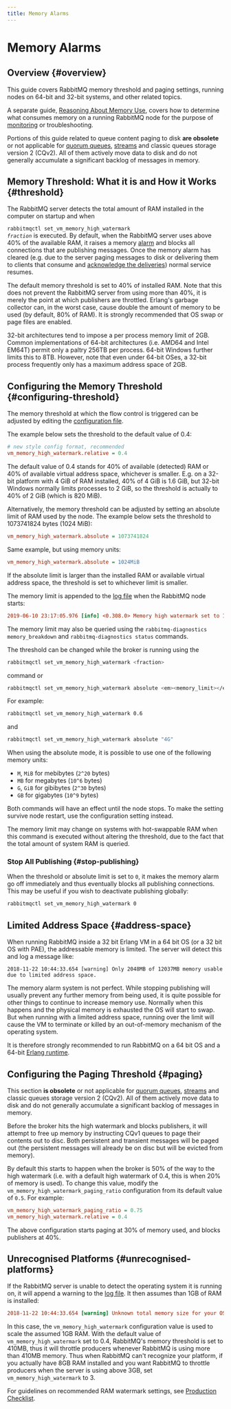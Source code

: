 ```yaml
---
title: Memory Alarms
---
```

<!--
Copyright (c) 2005-2024 Broadcom. All Rights Reserved. The term "Broadcom" refers to Broadcom Inc. and/or its subsidiaries.

All rights reserved. This program and the accompanying materials
are made available under the terms of the under the Apache License,
Version 2.0 (the "License”); you may not use this file except in compliance
with the License. You may obtain a copy of the License at

https://www.apache.org/licenses/LICENSE-2.0

Unless required by applicable law or agreed to in writing, software
distributed under the License is distributed on an "AS IS" BASIS,
WITHOUT WARRANTIES OR CONDITIONS OF ANY KIND, either express or implied.
See the License for the specific language governing permissions and
limitations under the License.
-->

# Memory Alarms

<!--
   To avoid terminology soup:
   - "memory threshold" always refers to the configured fraction
   - "memory limit" always refers to the computed absolute limit
-->

## Overview {#overview}

This guide covers RabbitMQ memory threshold and paging settings, running nodes
on 64-bit and 32-bit systems, and other related topics.

A separate guide, [Reasoning About Memory Use](./memory-use), covers how to
determine what consumes memory on a running RabbitMQ node for the purpose of
[monitoring](./monitoring) or troubleshooting.

Portions of this guide related to queue content paging to disk **are obsolete**
or not applicable for [quorum queues](./quorum-queues), [streams](./streams)
and classic queues storage version 2 (CQv2). All of them
actively move data to disk and do not generally accumulate a significant
backlog of messages in memory.

## Memory Threshold: What it is and How it Works {#threshold}

The RabbitMQ server detects the total amount of
RAM installed in the computer on startup and when

<code>rabbitmqctl set_vm_memory_high_watermark <em>fraction</em></code> is
executed. By default, when the RabbitMQ server uses above 40%
of the available RAM, it raises a memory [alarm](./alarms) and blocks all
connections that are publishing messages. Once the memory alarm has cleared (e.g. due
to the server paging messages to disk or delivering them to
clients that consume and [acknowledge the deliveries](./confirms)) normal service resumes.

The default memory threshold is set to 40% of installed
RAM. Note that this does not prevent the RabbitMQ server
from using more than 40%, it is merely the point at which
publishers are throttled. Erlang's garbage collector can, in
the worst case, cause double the amount of memory to be used
(by default, 80% of RAM). It is strongly recommended that OS
swap or page files are enabled.

32-bit architectures tend to impose a per process memory limit
of 2GB. Common implementations of 64-bit architectures
(i.e. AMD64 and Intel EM64T) permit only a paltry 256TB per
process. 64-bit Windows further limits this to 8TB. However,
note that even under 64-bit OSes, a 32-bit process frequently
only has a maximum address space of 2GB.


## Configuring the Memory Threshold {#configuring-threshold}

The memory threshold at which the flow control is triggered
can be adjusted by editing the [configuration
file](./configure#configuration-files).

The example below sets the threshold to the default value of 0.4:
```ini
# new style config format, recommended
vm_memory_high_watermark.relative = 0.4
```

The default value of 0.4 stands for 40% of available (detected) RAM or
40% of available virtual address space, whichever is
smaller. E.g. on a 32-bit platform with 4 GiB of RAM
installed, 40% of 4 GiB is 1.6 GiB, but 32-bit Windows normally
limits processes to 2 GiB, so the threshold is actually to 40%
of 2 GiB (which is 820 MiB).

Alternatively, the memory threshold can be adjusted by setting
an absolute limit of RAM used by the node. The example below sets
the threshold to 1073741824 bytes (1024 MiB):

```ini
vm_memory_high_watermark.absolute = 1073741824
```

Same example, but using memory units:

```ini
vm_memory_high_watermark.absolute = 1024MiB
```

If the absolute limit is larger than the installed RAM or available virtual
address space, the threshold is set to whichever limit is smaller.

The memory limit is appended to the [log file](./logging) when the RabbitMQ node
starts:

```ini
2019-06-10 23:17:05.976 [info] <0.308.0> Memory high watermark set to 1024 MiB (1073741824 bytes) of 8192 MiB (8589934592 bytes) total
```

The memory limit may also be queried using the
`rabbitmq-diagnostics memory_breakdown` and `rabbitmq-diagnostics status` commands.

The threshold can be changed while the broker is running
using the

```bash
rabbitmqctl set_vm_memory_high_watermark <fraction>
```

command or

```bash
rabbitmqctl set_vm_memory_high_watermark absolute <em><memory_limit></em>
```

For example:

```bash
rabbitmqctl set_vm_memory_high_watermark 0.6
```

and

```bash
rabbitmqctl set_vm_memory_high_watermark absolute "4G"
```

When using the absolute mode, it is possible to use one of the following memory units:

 * `M`, `MiB` for mebibytes (`2^20` bytes)
 * `MB` for megabytes (`10^6` bytes)
 * `G`, `GiB` for gibibytes (`2^30` bytes)
 * `GB` for gigabytes (`10^9` bytes)

Both commands will have an effect until the node stops. To make the setting survive node restart,
use the configuration setting instead.

The memory limit may change on systems with hot-swappable RAM when this command is executed without altering
the threshold, due to the fact that the total amount of system
RAM is queried.

### Stop All Publishing {#stop-publishing}

When the threshold or absolute limit is set to `0`, it makes the memory alarm go off
immediately and thus eventually blocks all publishing connections. This may be
useful if you wish to deactivate publishing globally:

```bash
rabbitmqctl set_vm_memory_high_watermark 0
```

## Limited Address Space {#address-space}

When running RabbitMQ inside a 32 bit Erlang VM in a 64 bit
OS (or a 32 bit OS with PAE), the addressable memory is
limited. The server will detect this and log a message like:

```
2018-11-22 10:44:33.654 [warning] Only 2048MB of 12037MB memory usable due to limited address space.
```

The memory alarm system is not perfect. While stopping publishing
will usually prevent any further memory from being used, it is quite
possible for other things to continue to increase memory
use. Normally when this happens and the physical memory is exhausted
the OS will start to swap. But when running with a limited address
space, running over the limit will cause the VM to terminate or killed
by an out-of-memory mechanism of the operating system.

It is therefore strongly recommended to run RabbitMQ on a 64 bit
OS and a 64-bit [Erlang runtime](./which-erlang).


## Configuring the Paging Threshold {#paging}

This section **is obsolete** or not applicable for [quorum queues](./quorum-queues), [streams](./streams)
and classic queues storage version 2 (CQv2). All of them
actively move data to disk and do not generally accumulate a significant
backlog of messages in memory.

Before the broker hits the high watermark and blocks
publishers, it will attempt to free up memory by instructing
CQv1 queues to page their contents out to disc. Both persistent
and transient messages will be paged out (the persistent
messages will already be on disc but will be evicted from
memory).

By default this starts to happen when the broker is 50% of
the way to the high watermark (i.e. with a default high
watermark of 0.4, this is when 20% of memory is used). To
change this value, modify
the `vm_memory_high_watermark_paging_ratio`
configuration from its default value
of `0.5`. For example:

```ini
vm_memory_high_watermark_paging_ratio = 0.75
vm_memory_high_watermark.relative = 0.4
```

The above configuration starts paging at 30% of memory used, and
blocks publishers at 40%.


## Unrecognised Platforms {#unrecognised-platforms}

If the RabbitMQ server is unable to detect the operating system it is running on,
it will append a warning to the [log file](./logging). It then assumes than
1GB of RAM is installed:

```ini
2018-11-22 10:44:33.654 [warning] Unknown total memory size for your OS {unix,magic_homegrown_os}. Assuming memory size is 1024MB.
```

In this case, the `vm_memory_high_watermark`
configuration value is used to scale the assumed 1GB
RAM. With the default value of
`vm_memory_high_watermark` set to 0.4,
RabbitMQ's memory threshold is set to 410MB, thus it will
throttle producers whenever RabbitMQ is using more than
410MB memory. Thus when RabbitMQ can't recognize your
platform, if you actually have 8GB RAM installed and you
want RabbitMQ to throttle producers when the server is using
above 3GB, set `vm_memory_high_watermark` to 3.

For guidelines on recommended RAM watermark settings,
see [Production Checklist](./production-checklist#resource-limits-ram).
